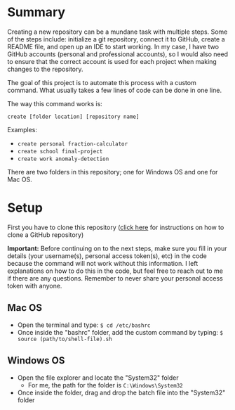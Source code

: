 # Summary
Creating a new repository can be a mundane task with multiple steps. Some of the steps include: initialize a git repository, connect it to GitHub, create a README file, and open up an IDE to start working. In my case, I have two GitHub accounts (personal and professional accounts), so I would also need to ensure that the correct account is used for each project when making changes to the repository.

The goal of this project is to automate this process with a custom command. What usually takes a few lines of code can be done in one line.

The way this command works is:

`create [folder location] [repository name]`

Examples:
- `create personal fraction-calculator`
- `create school final-project`
- `create work anomaly-detection`

There are two folders in this repository; one for Windows OS and one for Mac OS.

# Setup
First you have to clone this repository ([click here](https://docs.github.com/en/repositories/creating-and-managing-repositories/cloning-a-repository) for instructions on how to clone a GitHub repository)

**Important:** Before continuing on to the next steps, make sure you fill in your details (your username(s), personal access token(s), etc) in the code because the command will not work without this information. I left explanations on how to do this in the code, but feel free to reach out to me if there are any questions. Remember to never share your personal access token with anyone.
## Mac OS
- Open the terminal and type: `$ cd /etc/bashrc`
- Once inside the "bashrc" folder, add the custom command by typing: `$ source (path/to/shell-file).sh`

## Windows OS
- Open the file explorer and locate the "System32" folder
  - For me, the path for the folder is `C:\Windows\System32`
- Once inside the folder, drag and drop the batch file into the "System32" folder
